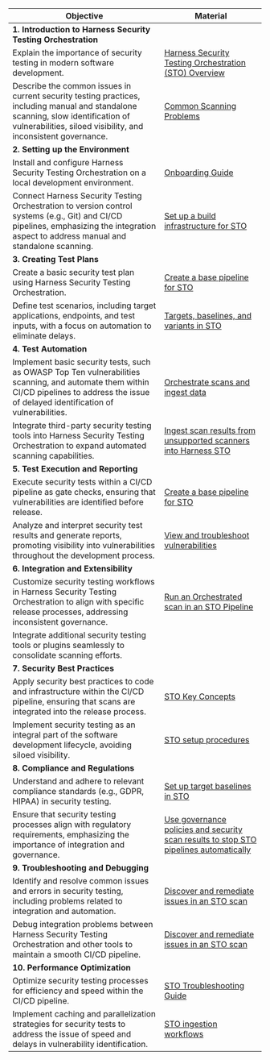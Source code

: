 | Objective                                                                                                                                                                                           | Material                                                                                                                                                                                                                      |
| --------------------------------------------------------------------------------------------------------------------------------------------------------------------------------------------------- | ----------------------------------------------------------------------------------------------------------------------------------------------------------------------------------------------------------------------------- |
| **1. Introduction to Harness Security Testing Orchestration**                                                                                                                                          |                                                                                                                                                                                                                               |
| Explain the importance of security testing in modern software development.                                                                                                                          | [Harness Security Testing Orchestration (STO) Overview](https://developer.harness.io/docs/security-testing-orchestration/get-started/overview)                                                                                |
| Describe the common issues in current security testing practices, including manual and standalone scanning, slow identification of vulnerabilities, siloed visibility, and inconsistent governance. | [Common Scanning Problems](https://developer.harness.io/docs/security-testing-orchestration/get-started/overview#common-scanning-problems)                                                                                    |
| **2. Setting up the Environment**                                                                                                                                                                      |                                                                                                                                                                                                                               |
| Install and configure Harness Security Testing Orchestration on a local development environment.                                                                                                    | [Onboarding Guide](https://developer.harness.io/docs/security-testing-orchestration/get-started/onboarding-guide)                                                                                                             |
| Connect Harness Security Testing Orchestration to version control systems (e.g., Git) and CI/CD pipelines, emphasizing the integration aspect to address manual and standalone scanning.            | [Set up a build infrastructure for STO](https://developer.harness.io/docs/security-testing-orchestration/get-started/onboarding-guide#set-up-a-build-infrastructure-for-sto)                                                  |
| **3. Creating Test Plans**                                                                                                                                                                             |                                                                                                                                                                                                                               |
| Create a basic security test plan using Harness Security Testing Orchestration.                                                                                                                     | [Create a base pipeline for STO](https://developer.harness.io/docs/security-testing-orchestration/get-started/onboarding-guide#create-a-base-pipeline-for-sto)                                                                |
| Define test scenarios, including target applications, endpoints, and test inputs, with a focus on automation to eliminate delays.                                                                   | [Targets, baselines, and variants in STO](https://developer.harness.io/docs/security-testing-orchestration/get-started/key-concepts/targets-and-baselines)                                                                    |
| **4. Test Automation**                                                                                                                                                                                 |                                                                                                                                                                                                                               |
| Implement basic security tests, such as OWASP Top Ten vulnerabilities scanning, and automate them within CI/CD pipelines to address the issue of delayed identification of vulnerabilities.         | [Orchestrate scans and ingest data](https://developer.harness.io/docs/category/orchestrate-scans-and-ingest-data)                                                                                                             |
| Integrate third-party security testing tools into Harness Security Testing Orchestration to expand automated scanning capabilities.                                                                 | [Ingest scan results from unsupported scanners into Harness STO](https://developer.harness.io/docs/security-testing-orchestration/orchestrate-and-ingest/ingesting-issues-from-other-scanners)                        |
| **5. Test Execution and Reporting**                                                                                                                                                                    |                                                                                                                                                                                                                               |
| Execute security tests within a CI/CD pipeline as gate checks, ensuring that vulnerabilities are identified before release.                                                                         | [Create a base pipeline for STO](https://developer.harness.io/docs/security-testing-orchestration/get-started/onboarding-guide#create-a-base-pipeline-for-sto)                                                                |
| Analyze and interpret security test results and generate reports, promoting visibility into vulnerabilities throughout the development process.                                                     | [View and troubleshoot vulnerabilities](https://developer.harness.io/docs/category/view-and-troubleshoot-vulnerabilities)                                                                                                     |
| **6. Integration and Extensibility**                                                                                                                                                                   |                                                                                                                                                                                                                               |
| Customize security testing workflows in Harness Security Testing Orchestration to align with specific release processes, addressing inconsistent governance.                                        | [Run an Orchestrated scan in an STO Pipeline](https://developer.harness.io/docs/security-testing-orchestration/orchestrate-and-ingest/run-an-orchestrated-scan-in-sto)                                                |
| Integrate additional security testing tools or plugins seamlessly to consolidate scanning efforts.                                                                                                  |                                                                                                         |
| **7. Security Best Practices**                                                                                                                                                                         |                                                                                                                                                                                                                               |
| Apply security best practices to code and infrastructure within the CI/CD pipeline, ensuring that scans are integrated into the release process.                                                    | [STO Key Concepts](https://developer.harness.io/docs/category/key-concepts-in-sto)                                                                                                                                            |
| Implement security testing as an integral part of the software development lifecycle, avoiding siloed visibility.                                                                                   | [STO setup procedures](https://developer.harness.io/docs/security-testing-orchestration/get-started/onboarding-guide#sto-setup-procedures)                                                                                    |
| **8. Compliance and Regulations**                                                                                                                                                                      |                                                                                                                                                                                                                               |
| Understand and adhere to relevant compliance standards (e.g., GDPR, HIPAA) in security testing.                                                                                                     | [Set up target baselines in STO](https://developer.harness.io/docs/security-testing-orchestration/use-sto/set-up-sto-pipelines/set-up-baselines)                                                                              |
| Ensure that security testing processes align with regulatory requirements, emphasizing the importance of integration and governance.                                                                | [Use governance policies and security scan results to stop STO pipelines automatically](https://developer.harness.io/docs/security-testing-orchestration/use-sto/stop-builds-based-on-scan-results/stop-pipelines-using-opa/) |
| **9. Troubleshooting and Debugging**                                                                                                                                                                   |                                                                                                                                                                                                                               |
| Identify and resolve common issues and errors in security testing, including problems related to integration and automation.                                                                        | [Discover and remediate issues in an STO scan](https://developer.harness.io/docs/security-testing-orchestration/use-sto/view-and-troubleshoot-vulnerabilities/view-scan-results/)                                             |
| Debug integration problems between Harness Security Testing Orchestration and other tools to maintain a smooth CI/CD pipeline.                                                                      | [Discover and remediate issues in an STO scan](https://developer.harness.io/docs/security-testing-orchestration/use-sto/view-and-troubleshoot-vulnerabilities/view-scan-results/)                                             |
| **10. Performance Optimization**                                                                                                                                                                     |                                                                                                                                                                                                                               |
| Optimize security testing processes for efficiency and speed within the CI/CD pipeline.                                                                                                             | [STO Troubleshooting Guide](https://developer.harness.io/docs/security-testing-orchestration/use-sto/view-and-troubleshoot-vulnerabilities/sto-overview)                                                                      |
| Implement caching and parallelization strategies for security tests to address the issue of speed and delays in vulnerability identification.                                                       | [STO ingestion workflows](https://developer.harness.io/docs/security-testing-orchestration/get-started/key-concepts/sto-workflows-overview/)                                                                            |

